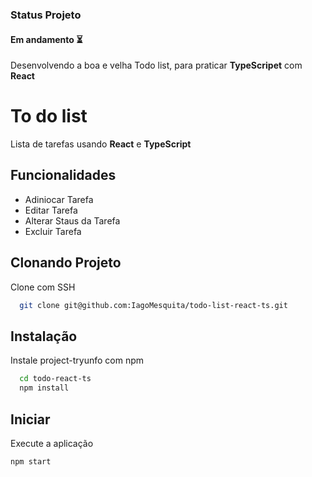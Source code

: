 ### Status Projeto
#### Em andamento :hourglass_flowing_sand:
Desenvolvendo a boa e velha Todo list, para praticar **TypeScripet** com **React**

# To do list
Lista de tarefas usando **React** e **TypeScript**

## Funcionalidades

- Adiniocar Tarefa 
- Editar Tarefa
- Alterar Staus da Tarefa
- Excluir Tarefa

## Clonando Projeto

Clone com SSH

```bash
  git clone git@github.com:IagoMesquita/todo-list-react-ts.git
```
## Instalação

Instale project-tryunfo com npm

```bash
  cd todo-react-ts
  npm install 
```
    
## Iniciar

Execute a aplicação 

```bash
npm start
```

